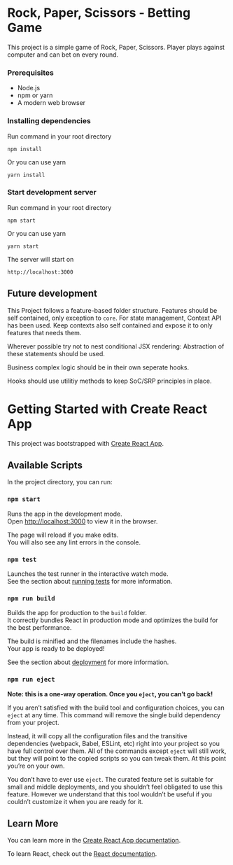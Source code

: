 # Rock, Paper, Scissors - Betting Game

This project is a simple game of Rock, Paper, Scissors. Player plays against computer and can bet on every round.

### Prerequisites

- Node.js
- npm or yarn
- A modern web browser

### Installing dependencies

Run command in your root directory

```
npm install
```

Or you can use yarn

```
yarn install
```

### Start development server

Run command in your root directory

```
npm start
```

Or you can use yarn

```
yarn start
```

The server will start on

```
http://localhost:3000
```

## Future development

This Project follows a feature-based folder structure. Features should be self contained, only exception to `core`. For state management, Context API has been used. Keep contexts also self contained and expose it to only features that needs them.

Wherever possible try not to nest conditional JSX rendering: Abstraction of these statements should be used.

Business complex logic should be in their own seperate hooks.

Hooks should use utilitiy methods to keep SoC/SRP principles in place.

# Getting Started with Create React App

This project was bootstrapped with [Create React App](https://github.com/facebook/create-react-app).

## Available Scripts

In the project directory, you can run:

### `npm start`

Runs the app in the development mode.\
Open [http://localhost:3000](http://localhost:3000) to view it in the browser.

The page will reload if you make edits.\
You will also see any lint errors in the console.

### `npm test`

Launches the test runner in the interactive watch mode.\
See the section about [running tests](https://facebook.github.io/create-react-app/docs/running-tests) for more information.

### `npm run build`

Builds the app for production to the `build` folder.\
It correctly bundles React in production mode and optimizes the build for the best performance.

The build is minified and the filenames include the hashes.\
Your app is ready to be deployed!

See the section about [deployment](https://facebook.github.io/create-react-app/docs/deployment) for more information.

### `npm run eject`

**Note: this is a one-way operation. Once you `eject`, you can’t go back!**

If you aren’t satisfied with the build tool and configuration choices, you can `eject` at any time. This command will remove the single build dependency from your project.

Instead, it will copy all the configuration files and the transitive dependencies (webpack, Babel, ESLint, etc) right into your project so you have full control over them. All of the commands except `eject` will still work, but they will point to the copied scripts so you can tweak them. At this point you’re on your own.

You don’t have to ever use `eject`. The curated feature set is suitable for small and middle deployments, and you shouldn’t feel obligated to use this feature. However we understand that this tool wouldn’t be useful if you couldn’t customize it when you are ready for it.

## Learn More

You can learn more in the [Create React App documentation](https://facebook.github.io/create-react-app/docs/getting-started).

To learn React, check out the [React documentation](https://reactjs.org/).

